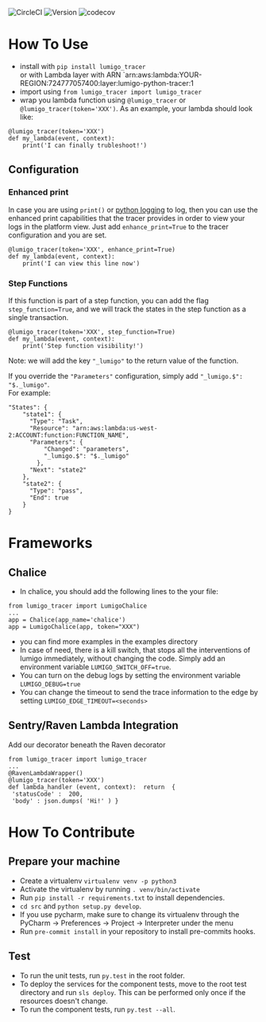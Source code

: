 ![CircleCI](https://circleci.com/gh/lumigo-io/python_tracer/tree/master.svg?style=svg&circle-token=421fefe82bcad1c17c4116f154e25e32ebc90f2c)
![Version](https://badge.fury.io/py/lumigo-tracer.svg)
![codecov](https://codecov.io/gh/lumigo-io/python_tracer/branch/master/graph/badge.svg?token=6EgXIlefwG)

# How To Use
* install with `pip install lumigo_tracer` <br/> 
or with Lambda layer with ARN `arn:aws:lambda:YOUR-REGION:724777057400:layer:lumigo-python-tracer:1
* import using `from lumigo_tracer import lumigo_tracer`
* wrap you lambda function using `@lumigo_tracer` or `@lumigo_tracer(token='XXX')`. As an example, your lambda should look like: 
```
@lumigo_tracer(token='XXX')
def my_lambda(event, context):
    print('I can finally trubleshoot!')
```

## Configuration
### Enhanced print
In case you are using `print()` or [python logging](https://docs.python.org/3/library/logging.html) to log, then you can use the enhanced print capabilities that the tracer provides in order to view your logs in the platform view. Just add `enhance_print=True` to the tracer configuration and you are set.
```
@lumigo_tracer(token='XXX', enhance_print=True)
def my_lambda(event, context):
    print('I can view this line now')
```

### Step Functions
If this function is part of a step function, you can add the flag `step_function=True`, and we will track the states in the step function as a single transaction.
```
@lumigo_tracer(token='XXX', step_function=True)
def my_lambda(event, context):
    print('Step function visibility!')
```
Note: we will add the key `"_lumigo"` to the return value of the function. 

If you override the `"Parameters"` configuration, simply add `"_lumigo.$": "$._lumigo"`. <br/>
For example:
```
"States": {
    "state1": {
      "Type": "Task",
      "Resource": "arn:aws:lambda:us-west-2:ACCOUNT:function:FUNCTION_NAME",
      "Parameters": {
          "Changed": "parameters",
          "_lumigo.$": "$._lumigo"
        },
      "Next": "state2"
    },
    "state2": {
      "Type": "pass",
      "End": true
    }
}
```


# Frameworks
## Chalice
* In chalice, you should add the following lines to the your file:
```
from lumigo_tracer import LumigoChalice
...
app = Chalice(app_name='chalice')
app = LumigoChalice(app, token="XXX")
```
* you can find more examples in the examples directory 
* In case of need, there is a kill switch, that stops all the interventions of lumigo immediately, without changing the code. Simply add an environment variable `LUMIGO_SWITCH_OFF=true`.
* You can turn on the debug logs by setting the environment variable `LUMIGO_DEBUG=true`
* You can change the timeout to send the trace information to the edge by setting `LUMIGO_EDGE_TIMEOUT=<seconds>`

## Sentry/Raven Lambda Integration
Add our decorator beneath the Raven decorator
```
from lumigo_tracer import lumigo_tracer
...
@RavenLambdaWrapper()
@lumigo_tracer(token='XXX')
def lambda_handler (event, context):  return  {
 'statusCode' :  200,
 'body' : json.dumps( 'Hi!' ) }
```
# How To Contribute
Prepare your machine
----
* Create a virtualenv `virtualenv venv -p python3`
* Activate the virtualenv by running `. venv/bin/activate`
* Run `pip install -r requirements.txt` to install dependencies.
* `cd src` and `python setup.py develop`.
* If you use pycharm, make sure to change its virtualenv through the PyCharm -> Preferences -> Project -> Interpreter under the menu
* Run `pre-commit install` in your repository to install pre-commits hooks.

Test
----
* To run the unit tests, run `py.test` in the root folder.
* To deploy the services for the component tests, move to the root test directory and run `sls deploy`. This can be performed only once if the resources doesn't change.
* To run the component tests, run `py.test --all`.

